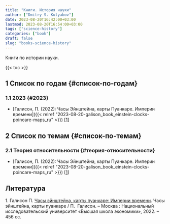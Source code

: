 ```yaml
---
title: "Книги. История науки"
author: ["Dmitry S. Kulyabov"]
date: 2023-08-20T16:42:00+03:00
lastmod: 2023-08-20T16:54:00+03:00
tags: ["science-history"]
categories: ["book"]
draft: false
slug: "books-science-history"
---
```


Книги по истории науки.

<!--more-->

{{< toc >}}


## <span class="section-num">1</span> Список по годам {#список-по-годам}


### <span class="section-num">1.1</span> 2023 {#2023}

-   [Галисон, П. (2022): Часы Эйнштейна, карты Пуанкаре. Империи времени]({{< relref "2023-08-20-galison_book_einstein-clocks-poincare-maps_ru" >}}) [<a href="#citeproc_bib_item_1">1</a>]


## <span class="section-num">2</span> Список по темам {#список-по-темам}


### <span class="section-num">2.1</span> Теория относительности {#теория-относительности}

-   [Галисон, П. (2022): Часы Эйнштейна, карты Пуанкаре. Империи времени]({{< relref "2023-08-20-galison_book_einstein-clocks-poincare-maps_ru" >}}) [<a href="#citeproc_bib_item_1">1</a>]

## Литература

<div class="csl-bib-body">
  <div class="csl-entry"><a id="citeproc_bib_item_1"></a>1.	Галисон П. <a href="https://doi.org/10.17323/978-5-7598-1962-2">Часы эйнштейна, карты пуанкаре: Империи времени</a>. Часы эйнштейна, карты пуанкаре / П.  Галисон. – Москва : Национальный исследовательский университет «Высшая школа экономики», 2022. – 456 сс.</div>
</div>
